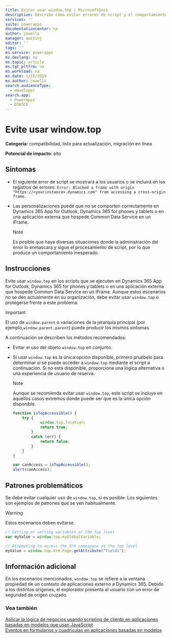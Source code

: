 ```yaml
---
title: Evitar usar window.top | MicrosoftDocs
description: Describe cómo evitar errores de script y el comportamiento incorrecto de las aplicaciones asociado con el uso de window.top en personalizaciones de JavaScript.
services: ''
suite: powerapps
documentationcenter: na
author: jowells
manager: austinj
editor: ''
tags: ''
ms.service: powerapps
ms.devlang: na
ms.topic: article
ms.tgt_pltfrm: na
ms.workload: na
ms.date: 1/15/2019
ms.author: jowells
search.audienceType:
  - developer
search.app:
  - PowerApps
  - D365CE
---
```

# <a name="avoid-using-windowtop"></a>Evite usar window.top

**Categoría**: compatibilidad, listo para actualización, migración en línea

**Potencial de impacto**: alto

<a name='symptoms'></a>

## <a name="symptoms"></a>Síntomas

- El siguiente error de script se mostrará a los usuarios o se incluirá en los registros de errores: `Error: Blocked a frame with origin "https://<yourinstance>.dynamics.com" from accessing a cross-origin frame.`
- Las personalizaciones puede que no se comporten correctamente en Dynamics 365 App for Outlook, Dynamics 365 for phones y tablets o en una aplicación externa que hospede Common Data Service en un IFrame.

  > [!NOTE]
  > Es posible que haya diversas situaciones donde la administración del error lo enmascara y sigue el procesamiento de script, por lo que produce un comportamiento inesperado.

<a name='guidance'></a>

## <a name="guidance"></a>Instrucciones

Evite usar `window.top` en los scripts que se ejecuten en Dynamics 365 App for Outlook, Dynamics 365 for phones y tablets o en una aplicación externa que hospede Common Data Service en un IFrame. Aunque estos escenarios no se den actualmente en su organización, debe evitar usar `window.top` o protegerse frente a este problema.

 > [!IMPORTANT]
 > El uso de `window.parent` o variaciones de la jerarquía principal (por ejemplo,`window.parent.parent`) puede producir los mismos síntomas.

A continuación se describen los métodos recomendados:

- Evitar el uso del objeto `window.top` en conjunto.

- Si usar `window.top` es la única opción disponible, primero pruébelo para determinar si se puede acceder a `window.top` mediante el script a continuación. Si no está disponible, proporcione una lógica alternativa o una experiencia de usuario de reserva.

  > [!NOTE]
  > Aunque se recomienda evitar usar `window.top`, este script se incluye en aquellos casos extremos donde puede ser que es la única opción disponible.

    ```javascript
    function isTopAccessible() {
        try {
                window.top.location;
                return true;
            }
            catch (err) {
                return false;
            }
        }
    }

    var canAccess = isTopAccessible();
    alert(canAccess);
    ```

<a name='problem'></a>

## <a name="problematic-patterns"></a>Patrones problemáticos

Se debe evitar cualquier uso de `window.top`, si es posible. Los siguientes son ejemplos de patrones que se ven habitualmente.

> [!WARNING]
> Estos escenarios deben evitarse.

```javascript
// Getting or setting variables at the top level
var myValue = window.top.myGlobalVariable;

// Attempting to access the Xrm namespace at the top level
myValue = window.top.Xrm.Page.getAttribute("field1");
```

<a name='additional'></a>

## <a name="additional-information"></a>Información adicional

En los escenarios mencionados, `window.top` se refiere a la ventana propiedad de un contexto de aplicaciones externo a Dynamics 365. Debido a los distintos orígenes, el explorador presenta al usuario con un error de seguridad de origen cruzado.

### <a name="see-also"></a>Vea también
[Aplicar la lógica de negocios usando scripting de cliente en aplicaciones basadas en modelos que usan JavaScript](/powerapps/developer/model-driven-apps/client-scripting)<br/>
[Eventos en formularios y cuadrículas en aplicaciones basadas en modelos](/powerapps/developer/model-driven-apps/clientapi/events-forms-grids)<br/>